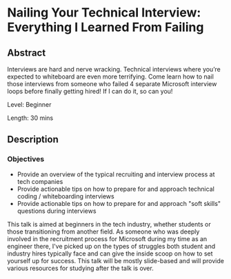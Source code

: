 # Nailing Your Technical Interview: Everything I Learned From Failing
## Abstract
Interviews are hard and nerve wracking. Technical interviews where you’re expected to whiteboard are even more terrifying. Come learn how to nail those interviews from someone who failed 4 separate Microsoft interview loops before finally getting hired! If I can do it, so can you!

Level: Beginner

Length: 30 mins

## Description
### Objectives
* Provide an overview of the typical recruiting and interview process at tech companies
* Provide actionable tips on how to prepare for and approach technical coding / whiteboarding interviews
* Provide actionable tips on how to prepare for and approach "soft skills" questions during interviews

This talk is aimed at beginners in the tech industry, whether students or those transitioning from another field. As someone who was deeply involved in the recruitment process for Microsoft during my time as an engineer there, I've picked up on the types of struggles both student and industry hires typically face and can give the inside scoop on how to set yourself up for success. This talk will be mostly slide-based and will provide various resources for studying after the talk is over.
